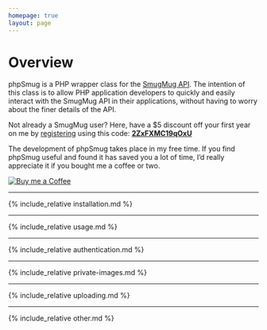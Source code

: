 ```yaml
---
homepage: true
layout: page
---
```


# Overview

phpSmug is a PHP wrapper class for the [SmugMug API](https://api.smugmug.com/api/v2/doc/index.html). The intention of this class is to allow PHP application developers to quickly and easily interact with the SmugMug API in their applications, without having to worry about the finer details of the API.

Not already a SmugMug user? Here, have a $5 discount off your first year on me by [registering](https://secure.smugmug.com/signup.mg?Coupon=2ZxFXMC19qOxU) using this code: **[2ZxFXMC19qOxU](https://secure.smugmug.com/signup.mg?Coupon=2ZxFXMC19qOxU)**

The development of phpSmug takes place in my free time. If you find phpSmug useful and found it has saved you a lot of time, I’d really appreciate it if you bought me a coffee or two.

[![Buy me a Coffee](https://www.buymeacoffee.com/assets/img/custom_images/orange_img.png)](https://www.buymeacoffee.com/lildude)

---

{% include_relative installation.md %}

---

{% include_relative usage.md %}

---

{% include_relative authentication.md %}

---

{% include_relative private-images.md %}

---

{% include_relative uploading.md %}

---

{% include_relative other.md %}
